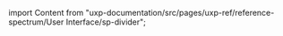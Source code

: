 
import Content from "uxp-documentation/src/pages/uxp-ref/reference-spectrum/User Interface/sp-divider";

<Content query="product=photoshop"/>

